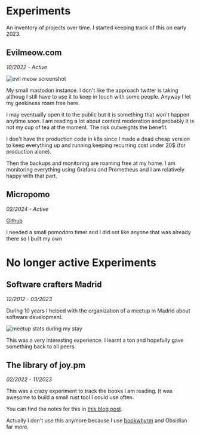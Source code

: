 # Experiments

An inventory of projects over time. I started keeping track of this on early 2023.

## Evilmeow.com
*10/2022 - Active*

![evil meow screenshot](/img/evilmeow.png)

My small mastodon instance. I don't like the approach twitter is taking althoug I still have to use it to keep in touch with some people. Anyway I let my geekiness roam free here.

I may eventually open it to the public but it is something that won't happen anytime soon. I am reading a lot about content moderation and probably it is not my cup of tea at the moment. The risk outweights the benefit.

I don't have the production code in k8s since I made a dead cheap version to keep everything up and running keeping recurring cost under 20$ (for production alone).

Then the backups and monitoring are roaming free at my home. I am monitoring everything using Grafana and Prometheus and I am relatively happy with that part.

## Micropomo
*02/2024 - Active*

[Github](https://github.com/rafadc/micropomo)

I needed a small pomodoro timer and I did not like anyone that was already there so I built my own


# No longer active Experiments

## Software crafters Madrid
*12/2012 - 03/2023*

During 10 years I helped with the organization of a meetup in Madrid about software development.

![meetup stats during my stay](/img/meetup.png)

This was a very interesting experience. I learnt a ton and hopefully gave something back to all peers.

## The library of joy.pm
*02/2022 - 11/2023*

This was a crazy experiment to track the books I am reading. It was awesome to build a small rust tool I could use often.

You can find the notes for this in [this blog post](https://joy.pm/post/2022-01-10-weird_software_joy_pm_library).

Actually I don't use this anymore because I use [bookwhyrm](https://bookwyrm.social/user/rafadc) and Obsidian far more.

